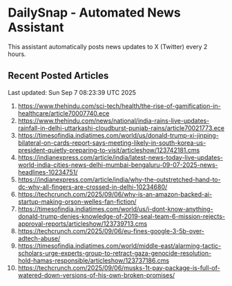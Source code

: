 # DailySnap - Automated News Assistant

This assistant automatically posts news updates to X (Twitter) every 2 hours.

## Recent Posted Articles

Last updated: Sun Sep  7 08:23:39 UTC 2025

1. https://www.thehindu.com/sci-tech/health/the-rise-of-gamification-in-healthcare/article70007740.ece
2. https://www.thehindu.com/news/national/india-rains-live-updates-rainfall-in-delhi-uttarkashi-cloudburst-punjab-rains/article70021773.ece
3. https://timesofindia.indiatimes.com/world/us/donald-trump-xi-jinping-bilateral-on-cards-report-says-meeting-likely-in-south-korea-us-president-quietly-preparing-to-visit/articleshow/123742181.cms
4. https://indianexpress.com/article/india/latest-news-today-live-updates-world-india-cities-news-delhi-mumbai-bengaluru-09-07-2025-news-headlines-10234751/
5. https://indianexpress.com/article/india/why-the-outstretched-hand-to-dc-why-all-fingers-are-crossed-in-delhi-10234680/
6. https://techcrunch.com/2025/09/06/why-is-an-amazon-backed-ai-startup-making-orson-welles-fan-fiction/
7. https://timesofindia.indiatimes.com/world/us/i-dont-know-anything-donald-trump-denies-knowledge-of-2019-seal-team-6-mission-rejects-approval-reports/articleshow/123739713.cms
8. https://techcrunch.com/2025/09/06/eu-fines-google-3-5b-over-adtech-abuse/
9. https://timesofindia.indiatimes.com/world/middle-east/alarming-tactic-scholars-urge-experts-group-to-retract-gaza-genocide-resolution-hold-hamas-responsible/articleshow/123737186.cms
10. https://techcrunch.com/2025/09/06/musks-1t-pay-package-is-full-of-watered-down-versions-of-his-own-broken-promises/
